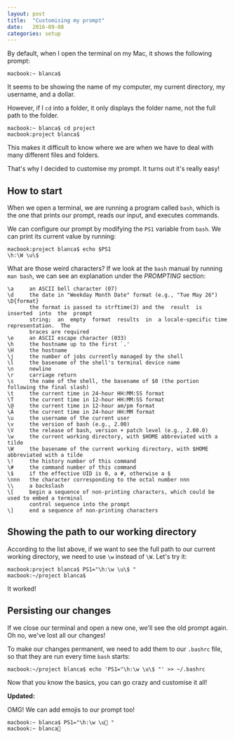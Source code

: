 ```yaml
---
layout: post
title:  "Customising my prompt"
date:   2016-09-08
categories: setup
---
```


By default, when I open the terminal on my Mac, it shows the following prompt:

```
macbook:~ blanca$
```

It seems to be showing the name of my computer, my current directory, my username, and a dollar.

However, if I `cd` into a folder, it only displays the folder name, not the full path to the folder.

```
macbook:~ blanca$ cd project
macbook:project blanca$
```

This makes it difficult to know where we are when we have to deal with many different files and folders.

That's why I decided to customise my prompt. It turns out it's really easy!

## How to start

When we open a terminal, we are running a program called `bash`, which is the one that prints our prompt, reads our input, and executes commands.

We can configure our prompt by modifying the `PS1` variable from `bash`. We can print its current value by running:

```
macbook:project blanca$ echo $PS1
\h:\W \u\$
```

What are those weird characters? If we look at the `bash` manual by running `man bash`, we can see an explanation under the *PROMPTING* section:

```
\a     an ASCII bell character (07)
\d     the date in "Weekday Month Date" format (e.g., "Tue May 26")
\D{format}
       the format is passed to strftime(3) and the  result  is  inserted  into  the  prompt
       string;  an  empty  format  results  in  a locale-specific time representation.  The
       braces are required
\e     an ASCII escape character (033)
\h     the hostname up to the first `.'
\H     the hostname
\j     the number of jobs currently managed by the shell
\l     the basename of the shell's terminal device name
\n     newline
\r     carriage return
\s     the name of the shell, the basename of $0 (the portion following the final slash)
\t     the current time in 24-hour HH:MM:SS format
\T     the current time in 12-hour HH:MM:SS format
\@     the current time in 12-hour am/pm format
\A     the current time in 24-hour HH:MM format
\u     the username of the current user
\v     the version of bash (e.g., 2.00)
\V     the release of bash, version + patch level (e.g., 2.00.0)
\w     the current working directory, with $HOME abbreviated with a tilde
\W     the basename of the current working directory, with $HOME abbreviated with a tilde
\!     the history number of this command
\#     the command number of this command
\$     if the effective UID is 0, a #, otherwise a $
\nnn   the character corresponding to the octal number nnn
\\     a backslash
\[     begin a sequence of non-printing characters, which could be used to embed a terminal
       control sequence into the prompt
\]     end a sequence of non-printing characters
```

## Showing the path to our working directory

According to the list above, if we want to see the full path to our current working directory, we need to use `\w` instead of `\W`. Let's try it:

```
macbook:project blanca$ PS1="\h:\w \u\$ "
macbook:~/project blanca$
```

It worked!

## Persisting our changes

If we close our terminal and open a new one, we'll see the old prompt again. Oh no, we've lost all our changes!

To make our changes permanent, we need to add them to our `.bashrc` file, so that they are run every time `bash` starts:

```
macbook:~/project blanca$ echo 'PS1="\h:\w \u\$ "' >> ~/.bashrc
```

Now that you know the basics, you can go crazy and customise it all!

**Updated:**

OMG! We can add emojis to our prompt too!

```
macbook:~ blanca$ PS1="\h:\w \u🦄 "
macbook:~ blanca🦄
```
